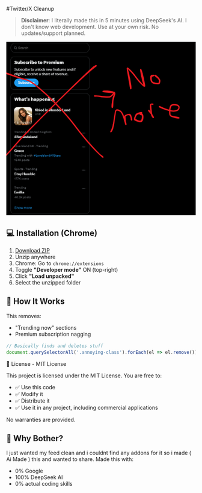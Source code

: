 #Twitter/X Cleanup

> **Disclaimer**: I literally made this in 5 minutes using DeepSeek's AI. I don't know web development. Use at your own risk. No updates/support planned.

![Remove This Annoying Stuff](Assets/screenshot.png)

## 💻 Installation (Chrome)
1. [Download ZIP](https://github.com/OttoSubo/remove-twitter-trends/archive/main.zip)
2. Unzip anywhere
3. Chrome: Go to `chrome://extensions`
4. Toggle **"Developer mode"** ON (top-right)
5. Click **"Load unpacked"**
6. Select the unzipped folder

## 🔧 How It Works
This removes:
- "Trending now" sections
- Premium subscription nagging

```javascript
// Basically finds and deletes stuff
document.querySelectorAll('.annoying-class').forEach(el => el.remove());
```

🪪 License - MIT License

This project is licensed under the MIT License. You are free to:

- ✅ Use this code
- ✅ Modify it
- ✅ Distribute it
- ✅ Use it in any project, including commercial applications

No warranties are provided. 


## 🤷 Why Bother?
I just wanted my feed clean and i couldnt find any addons for it so i made (  Ai Made ) this and wanted to share. Made this with:
- 0% Google
- 100% DeepSeek AI
- 0% actual coding skills

